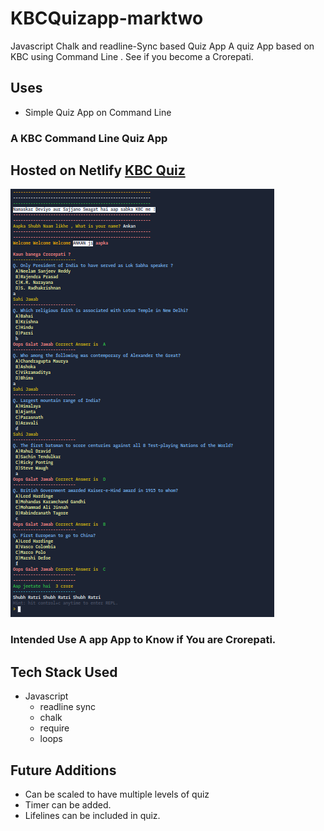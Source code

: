 # KBCQuizapp-marktwo
Javascript Chalk and readline-Sync based Quiz App
A quiz App based on KBC using Command Line . See if you become a Crorepati.
## Uses
- Simple Quiz App on Command Line

### A KBC Command Line Quiz App

## Hosted on Netlify [KBC Quiz](https://replit.com/@AashirwadKumar/marktwo?embed=1&output=1#index.js)
![KBC Quiz](https://github.com/aashirwad01/aashirwad-site/blob/main/images/marktwo.png)
### Intended Use A app App to Know if You are Crorepati.


## Tech Stack Used
- Javascript
  - readline sync
  - chalk
  - require
  - loops

  
 
 
 
## Future Additions
- Can be scaled to have multiple levels of quiz
- Timer can be added.
- Lifelines can be included in quiz.
 
